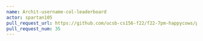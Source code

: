 ```yaml
---
name: Archit-username-col-leaderboard
actor: spartan105
pull_request_url: https://github.com/ucsb-cs156-f22/f22-7pm-happycows/pull/35
pull_request_num: 35
---
```

